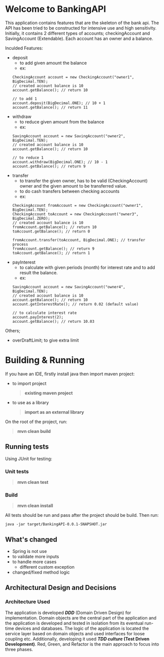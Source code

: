 
# Welcome to BankingAPI

This application contains features that are the skeleton of the bank api. The API has been tried to be constructed for intensive use and high sensitivity.
Initially, it contains 2 different types of accounts; checkingAccount and SavingAccount (Extendable). Each account has an owner and a balance.

Inculded Features:

 - deposit
	- to add given amount the balance
	- ex:
	```
	CheckingAccount account = new CheckingAccount("owner1", BigDecimal.TEN);
	// created account balance is 10
	account.getBalance(); // return 10

	// to add 1
	account.deposit(BigDecimal.ONE); // 10 + 1
	account.getBalance(); // return 11
	```
 - withdraw
	- to reduce given amount from the balance
	- ex:
	```
	SavingAccount account = new SavingAccount("owner2", BigDecimal.TEN);
	// created account balance is 10
	account.getBalance(); // return 10

	// to reduce 1
	account.withdraw(BigDecimal.ONE); // 10 - 1
	account.getBalance(); // return 9
	```
 - transfer
	- to transfer the given owner, has to be valid (CheckingAccount) owner and the given amount to be transferred value.
	- to do cash transfers between checking accounts
	- ex:
	```
	CheckingAccount fromAccount = new CheckingAccount("owner1", BigDecimal.TEN);
	CheckingAccount toAccount = new CheckingAccount("owner3", BigDecimal.ZERO);
	// created account balance is 10
	fromAccount.getBalance(); // return 10
	toAccount.getBalance(); // return 0

	fromAccount.transfer(toAccount, BigDecimal.ONE); // transfer process
	fromAccount.getBalance(); // return 9
	toAccount.getBalance(); // return 1
	```
 - payInterest
	- to calculate with given periods (month) for interest rate and to add result the balance.    
	- ex:
	```
	SavingAccount account = new SavingAccount("owner4", BigDecimal.TEN);
	// created account balance is 10
	account.getBalance(); // return 10
	account.getInterestRate(); // return 0.02 (default value)
	
	// to calculate interest rate
	account.payInterest(2);
	account.getBalance(); // return 10.03
	```
Others;

 - overDraftLimit; to give extra limit

# Building & Running

If you have an IDE, firstly install java then import maven project:

- to import project
	> **existing maven project**
- to use as a library
	> **import as an external library**

On the root of the project, run:

> **mvn clean build**

## Running tests

Using JUnit for testing:

###  Unit tests

> **mvn clean test**

### Build

> **mvn clean install**

All tests should be run and pass after the project should be build. Then run:

```
java -jar target/BankingAPI-0.0.1-SNAPSHOT.jar
```

## What's changed

- Spring is not use
- to validate more inputs
- to handle more cases
	- different custom exception
- changed/fixed method logic

## Architectural Design and Decisions

### Architecture Used

The application is developed  **_DDD_**  (Domain Driven Design)  for implementation. 
Domain objects are the central part of the application and the application is developed and tested in isolation from its eventual run-time devices and databases. The logic of the application is located the service layer based on domain objects and used interfaces for loose coupling etc. 
Additionally, developing it used  **_TDD culture_  (Test Driven Development)**. Red, Green, and Refactor is the main approach to focus into three phases.